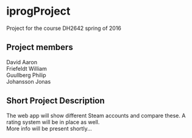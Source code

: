 # iprogProject
Project for the course DH2642 
spring of 2016

## Project members
David     Aaron <br>
Friefeldt William <br>
Guullberg Philip <br>
Johansson Jonas

## Short Project Description
The web app will show different Steam accounts and compare these. A rating system will be in place as well.
<br>More info will be present shortly...


